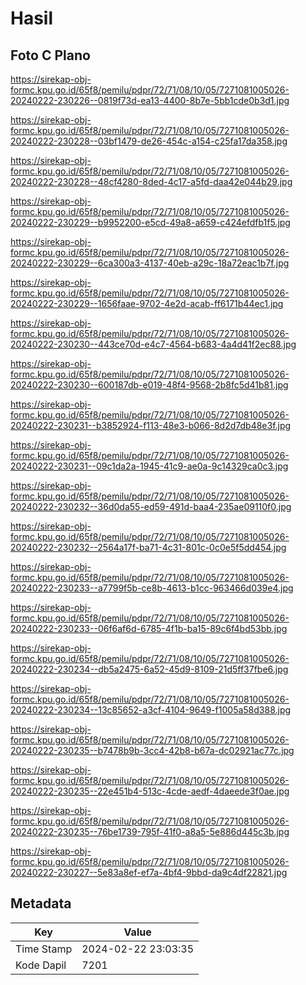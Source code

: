 # Hasil

## Foto C Plano

https://sirekap-obj-formc.kpu.go.id/65f8/pemilu/pdpr/72/71/08/10/05/7271081005026-20240222-230226--0819f73d-ea13-4400-8b7e-5bb1cde0b3d1.jpg

https://sirekap-obj-formc.kpu.go.id/65f8/pemilu/pdpr/72/71/08/10/05/7271081005026-20240222-230228--03bf1479-de26-454c-a154-c25fa17da358.jpg

https://sirekap-obj-formc.kpu.go.id/65f8/pemilu/pdpr/72/71/08/10/05/7271081005026-20240222-230228--48cf4280-8ded-4c17-a5fd-daa42e044b29.jpg

https://sirekap-obj-formc.kpu.go.id/65f8/pemilu/pdpr/72/71/08/10/05/7271081005026-20240222-230229--b9952200-e5cd-49a8-a659-c424efdfb1f5.jpg

https://sirekap-obj-formc.kpu.go.id/65f8/pemilu/pdpr/72/71/08/10/05/7271081005026-20240222-230229--6ca300a3-4137-40eb-a29c-18a72eac1b7f.jpg

https://sirekap-obj-formc.kpu.go.id/65f8/pemilu/pdpr/72/71/08/10/05/7271081005026-20240222-230229--1656faae-9702-4e2d-acab-ff6171b44ec1.jpg

https://sirekap-obj-formc.kpu.go.id/65f8/pemilu/pdpr/72/71/08/10/05/7271081005026-20240222-230230--443ce70d-e4c7-4564-b683-4a4d41f2ec88.jpg

https://sirekap-obj-formc.kpu.go.id/65f8/pemilu/pdpr/72/71/08/10/05/7271081005026-20240222-230230--600187db-e019-48f4-9568-2b8fc5d41b81.jpg

https://sirekap-obj-formc.kpu.go.id/65f8/pemilu/pdpr/72/71/08/10/05/7271081005026-20240222-230231--b3852924-f113-48e3-b066-8d2d7db48e3f.jpg

https://sirekap-obj-formc.kpu.go.id/65f8/pemilu/pdpr/72/71/08/10/05/7271081005026-20240222-230231--09c1da2a-1945-41c9-ae0a-9c14329ca0c3.jpg

https://sirekap-obj-formc.kpu.go.id/65f8/pemilu/pdpr/72/71/08/10/05/7271081005026-20240222-230232--36d0da55-ed59-491d-baa4-235ae09110f0.jpg

https://sirekap-obj-formc.kpu.go.id/65f8/pemilu/pdpr/72/71/08/10/05/7271081005026-20240222-230232--2564a17f-ba71-4c31-801c-0c0e5f5dd454.jpg

https://sirekap-obj-formc.kpu.go.id/65f8/pemilu/pdpr/72/71/08/10/05/7271081005026-20240222-230233--a7799f5b-ce8b-4613-b1cc-963466d039e4.jpg

https://sirekap-obj-formc.kpu.go.id/65f8/pemilu/pdpr/72/71/08/10/05/7271081005026-20240222-230233--06f6af6d-6785-4f1b-ba15-89c6f4bd53bb.jpg

https://sirekap-obj-formc.kpu.go.id/65f8/pemilu/pdpr/72/71/08/10/05/7271081005026-20240222-230234--db5a2475-6a52-45d9-8109-21d5ff37fbe6.jpg

https://sirekap-obj-formc.kpu.go.id/65f8/pemilu/pdpr/72/71/08/10/05/7271081005026-20240222-230234--13c85652-a3cf-4104-9649-f1005a58d388.jpg

https://sirekap-obj-formc.kpu.go.id/65f8/pemilu/pdpr/72/71/08/10/05/7271081005026-20240222-230235--b7478b9b-3cc4-42b8-b67a-dc02921ac77c.jpg

https://sirekap-obj-formc.kpu.go.id/65f8/pemilu/pdpr/72/71/08/10/05/7271081005026-20240222-230235--22e451b4-513c-4cde-aedf-4daeede3f0ae.jpg

https://sirekap-obj-formc.kpu.go.id/65f8/pemilu/pdpr/72/71/08/10/05/7271081005026-20240222-230235--76be1739-795f-41f0-a8a5-5e886d445c3b.jpg

https://sirekap-obj-formc.kpu.go.id/65f8/pemilu/pdpr/72/71/08/10/05/7271081005026-20240222-230227--5e83a8ef-ef7a-4bf4-9bbd-da9c4df22821.jpg


## Metadata

| Key        | Value               |
| ---------- | ------------------- |
| Time Stamp | 2024-02-22 23:03:35 |
| Kode Dapil | 7201                |




